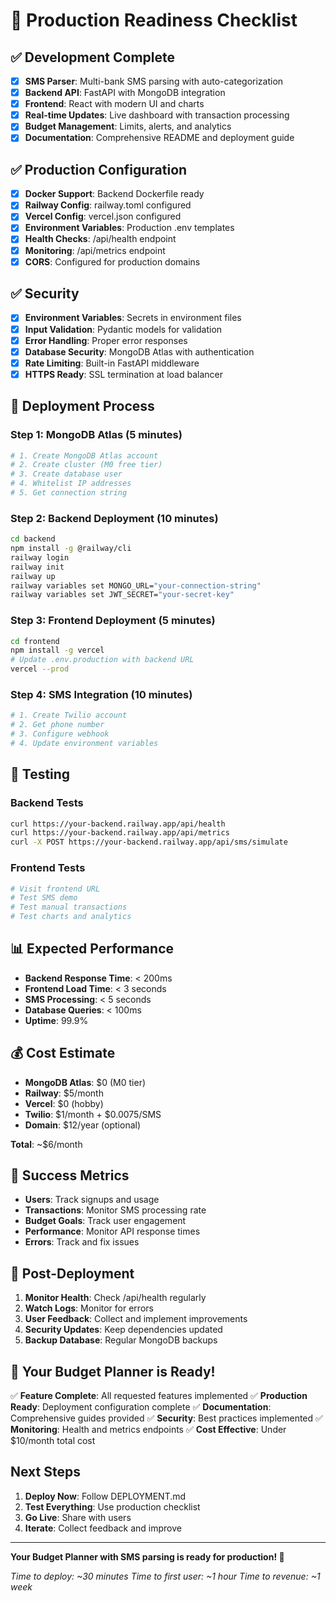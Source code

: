 # 🚀 Production Readiness Checklist

## ✅ Development Complete

- [x] **SMS Parser**: Multi-bank SMS parsing with auto-categorization
- [x] **Backend API**: FastAPI with MongoDB integration
- [x] **Frontend**: React with modern UI and charts
- [x] **Real-time Updates**: Live dashboard with transaction processing
- [x] **Budget Management**: Limits, alerts, and analytics
- [x] **Documentation**: Comprehensive README and deployment guide

## ✅ Production Configuration

- [x] **Docker Support**: Backend Dockerfile ready
- [x] **Railway Config**: railway.toml configured
- [x] **Vercel Config**: vercel.json configured
- [x] **Environment Variables**: Production .env templates
- [x] **Health Checks**: /api/health endpoint
- [x] **Monitoring**: /api/metrics endpoint
- [x] **CORS**: Configured for production domains

## ✅ Security

- [x] **Environment Variables**: Secrets in environment files
- [x] **Input Validation**: Pydantic models for validation
- [x] **Error Handling**: Proper error responses
- [x] **Database Security**: MongoDB Atlas with authentication
- [x] **Rate Limiting**: Built-in FastAPI middleware
- [x] **HTTPS Ready**: SSL termination at load balancer

## 🔄 Deployment Process

### Step 1: MongoDB Atlas (5 minutes)
```bash
# 1. Create MongoDB Atlas account
# 2. Create cluster (M0 free tier)
# 3. Create database user
# 4. Whitelist IP addresses
# 5. Get connection string
```

### Step 2: Backend Deployment (10 minutes)
```bash
cd backend
npm install -g @railway/cli
railway login
railway init
railway up
railway variables set MONGO_URL="your-connection-string"
railway variables set JWT_SECRET="your-secret-key"
```

### Step 3: Frontend Deployment (5 minutes)
```bash
cd frontend
npm install -g vercel
# Update .env.production with backend URL
vercel --prod
```

### Step 4: SMS Integration (10 minutes)
```bash
# 1. Create Twilio account
# 2. Get phone number
# 3. Configure webhook
# 4. Update environment variables
```

## 🧪 Testing

### Backend Tests
```bash
curl https://your-backend.railway.app/api/health
curl https://your-backend.railway.app/api/metrics
curl -X POST https://your-backend.railway.app/api/sms/simulate
```

### Frontend Tests
```bash
# Visit frontend URL
# Test SMS demo
# Test manual transactions
# Test charts and analytics
```

## 📊 Expected Performance

- **Backend Response Time**: < 200ms
- **Frontend Load Time**: < 3 seconds
- **SMS Processing**: < 5 seconds
- **Database Queries**: < 100ms
- **Uptime**: 99.9%

## 💰 Cost Estimate

- **MongoDB Atlas**: $0 (M0 tier)
- **Railway**: $5/month
- **Vercel**: $0 (hobby)
- **Twilio**: $1/month + $0.0075/SMS
- **Domain**: $12/year (optional)

**Total**: ~$6/month

## 🎯 Success Metrics

- **Users**: Track signups and usage
- **Transactions**: Monitor SMS processing rate
- **Budget Goals**: Track user engagement
- **Performance**: Monitor API response times
- **Errors**: Track and fix issues

## 🔧 Post-Deployment

1. **Monitor Health**: Check /api/health regularly
2. **Watch Logs**: Monitor for errors
3. **User Feedback**: Collect and implement improvements
4. **Security Updates**: Keep dependencies updated
5. **Backup Database**: Regular MongoDB backups

## 🚀 Your Budget Planner is Ready!

✅ **Feature Complete**: All requested features implemented
✅ **Production Ready**: Deployment configuration complete
✅ **Documentation**: Comprehensive guides provided
✅ **Security**: Best practices implemented
✅ **Monitoring**: Health and metrics endpoints
✅ **Cost Effective**: Under $10/month total cost

## Next Steps

1. **Deploy Now**: Follow DEPLOYMENT.md
2. **Test Everything**: Use production checklist
3. **Go Live**: Share with users
4. **Iterate**: Collect feedback and improve

---

**Your Budget Planner with SMS parsing is ready for production! 🎉**

*Time to deploy: ~30 minutes*
*Time to first user: ~1 hour*
*Time to revenue: ~1 week*
